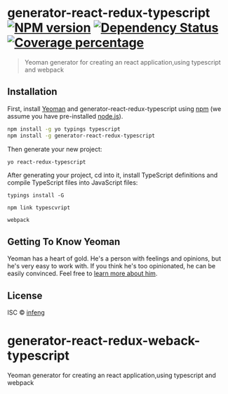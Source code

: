 # generator-react-redux-typescript [![NPM version][npm-image]][npm-url] [![Dependency Status][daviddm-image]][daviddm-url] [![Coverage percentage][coveralls-image]][coveralls-url]
> Yeoman generator for creating an react application,using typescript and webpack

## Installation

First, install [Yeoman](http://yeoman.io) and generator-react-redux-typescript using [npm](https://www.npmjs.com/) (we assume you have pre-installed [node.js](https://nodejs.org/)).

```bash
npm install -g yo typings typescript
npm install -g generator-react-redux-typescript
```

Then generate your new project:

```bash
yo react-redux-typescript
```

After generating your project, cd into it, install TypeScript definitions and compile TypeScript files into JavaScript files:
```
typings install -G
```
```
npm link typescvript
```
```
webpack
```

## Getting To Know Yeoman

Yeoman has a heart of gold. He&#39;s a person with feelings and opinions, but he&#39;s very easy to work with. If you think he&#39;s too opinionated, he can be easily convinced. Feel free to [learn more about him](http://yeoman.io/).

## License

ISC © [infeng](https://github.com/infeng)


[npm-image]: https://badge.fury.io/js/generator-react-redux-typescript.svg
[npm-url]: https://npmjs.org/package/generator-react-redux-typescript
[travis-image]: https://travis-ci.org/infeng/generator-react-redux-typescript.svg?branch=master
[travis-url]: https://travis-ci.org/infeng/generator-react-redux-typescript
[daviddm-image]: https://david-dm.org/infeng/generator-react-redux-typescript.svg?theme=shields.io
[daviddm-url]: https://david-dm.org/infeng/generator-react-redux-typescript
[coveralls-image]: https://coveralls.io/repos/infeng/generator-react-redux-typescript/badge.svg
[coveralls-url]: https://coveralls.io/r/infeng/generator-react-redux-typescript

# generator-react-redux-weback-typescript
Yeoman generator for creating an react application,using typescript and webpack

